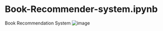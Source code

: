 # Book-Recommender-system.ipynb
Book Recommendation System 
![image](https://user-images.githubusercontent.com/100135560/186411043-49feb982-3e27-4aac-b462-0813bb05dea2.png)
